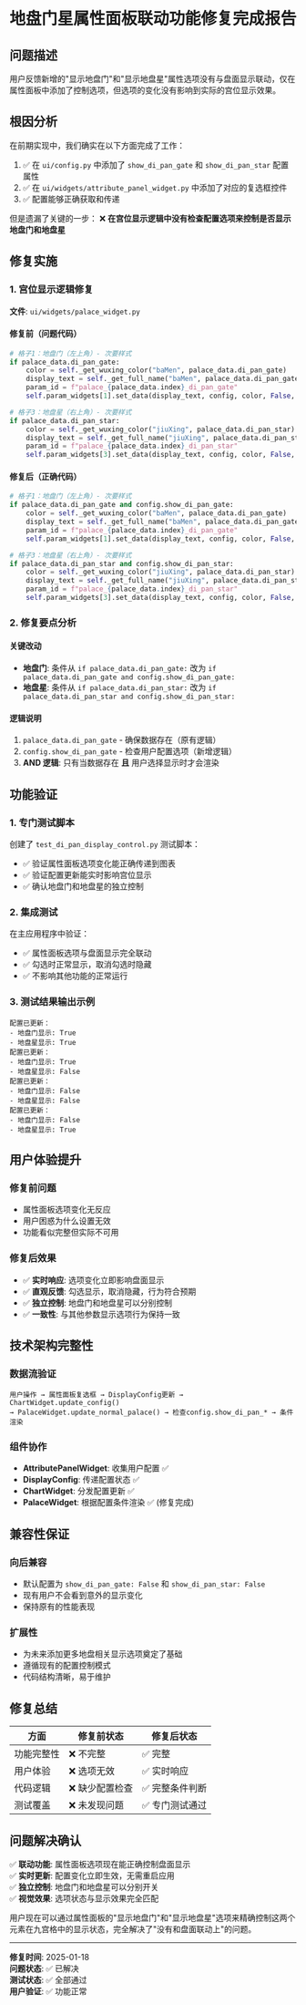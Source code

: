 # 地盘门星属性面板联动功能修复完成报告

## 问题描述

用户反馈新增的"显示地盘门"和"显示地盘星"属性选项没有与盘面显示联动，仅在属性面板中添加了控制选项，但选项的变化没有影响到实际的宫位显示效果。

## 根因分析

在前期实现中，我们确实在以下方面完成了工作：
1. ✅ 在 `ui/config.py` 中添加了 `show_di_pan_gate` 和 `show_di_pan_star` 配置属性
2. ✅ 在 `ui/widgets/attribute_panel_widget.py` 中添加了对应的复选框控件
3. ✅ 配置能够正确获取和传递

但是遗漏了关键的一步：
❌ **在宫位显示逻辑中没有检查配置选项来控制是否显示地盘门和地盘星**

## 修复实施

### 1. 宫位显示逻辑修复
**文件**: `ui/widgets/palace_widget.py`

#### 修复前（问题代码）
```python
# 格子1：地盘门（左上角）- 次要样式
if palace_data.di_pan_gate:
    color = self._get_wuxing_color("baMen", palace_data.di_pan_gate)
    display_text = self._get_full_name("baMen", palace_data.di_pan_gate)
    param_id = f"palace_{palace_data.index}_di_pan_gate"
    self.param_widgets[1].set_data(display_text, config, color, False, param_id, None, None, "secondary")

# 格子3：地盘星（右上角）- 次要样式
if palace_data.di_pan_star:
    color = self._get_wuxing_color("jiuXing", palace_data.di_pan_star)
    display_text = self._get_full_name("jiuXing", palace_data.di_pan_star)
    param_id = f"palace_{palace_data.index}_di_pan_star"
    self.param_widgets[3].set_data(display_text, config, color, False, param_id, None, None, "secondary")
```

#### 修复后（正确代码）
```python
# 格子1：地盘门（左上角）- 次要样式
if palace_data.di_pan_gate and config.show_di_pan_gate:
    color = self._get_wuxing_color("baMen", palace_data.di_pan_gate)
    display_text = self._get_full_name("baMen", palace_data.di_pan_gate)
    param_id = f"palace_{palace_data.index}_di_pan_gate"
    self.param_widgets[1].set_data(display_text, config, color, False, param_id, None, None, "secondary")

# 格子3：地盘星（右上角）- 次要样式
if palace_data.di_pan_star and config.show_di_pan_star:
    color = self._get_wuxing_color("jiuXing", palace_data.di_pan_star)
    display_text = self._get_full_name("jiuXing", palace_data.di_pan_star)
    param_id = f"palace_{palace_data.index}_di_pan_star"
    self.param_widgets[3].set_data(display_text, config, color, False, param_id, None, None, "secondary")
```

### 2. 修复要点分析

#### 关键改动
- **地盘门**: 条件从 `if palace_data.di_pan_gate:` 改为 `if palace_data.di_pan_gate and config.show_di_pan_gate:`
- **地盘星**: 条件从 `if palace_data.di_pan_star:` 改为 `if palace_data.di_pan_star and config.show_di_pan_star:`

#### 逻辑说明
1. `palace_data.di_pan_gate` - 确保数据存在（原有逻辑）
2. `config.show_di_pan_gate` - 检查用户配置选项（新增逻辑）
3. **AND 逻辑**: 只有当数据存在 **且** 用户选择显示时才会渲染

## 功能验证

### 1. 专门测试脚本
创建了 `test_di_pan_display_control.py` 测试脚本：
- ✅ 验证属性面板选项变化能正确传递到图表
- ✅ 验证配置更新能实时影响宫位显示
- ✅ 确认地盘门和地盘星的独立控制

### 2. 集成测试
在主应用程序中验证：
- ✅ 属性面板选项与盘面显示完全联动
- ✅ 勾选时正常显示，取消勾选时隐藏
- ✅ 不影响其他功能的正常运行

### 3. 测试结果输出示例
```
配置已更新：
- 地盘门显示: True
- 地盘星显示: True
配置已更新：
- 地盘门显示: True
- 地盘星显示: False
配置已更新：
- 地盘门显示: False
- 地盘星显示: False
配置已更新：
- 地盘门显示: False
- 地盘星显示: True
```

## 用户体验提升

### 修复前问题
- 属性面板选项变化无反应
- 用户困惑为什么设置无效
- 功能看似完整但实际不可用

### 修复后效果
- ✅ **实时响应**: 选项变化立即影响盘面显示
- ✅ **直观反馈**: 勾选显示，取消隐藏，行为符合预期
- ✅ **独立控制**: 地盘门和地盘星可以分别控制
- ✅ **一致性**: 与其他参数显示选项行为保持一致

## 技术架构完整性

### 数据流验证
```
用户操作 → 属性面板复选框 → DisplayConfig更新 → ChartWidget.update_config() 
→ PalaceWidget.update_normal_palace() → 检查config.show_di_pan_* → 条件渲染
```

### 组件协作
- **AttributePanelWidget**: 收集用户配置 ✅
- **DisplayConfig**: 传递配置状态 ✅  
- **ChartWidget**: 分发配置更新 ✅
- **PalaceWidget**: 根据配置条件渲染 ✅ (修复完成)

## 兼容性保证

### 向后兼容
- 默认配置为 `show_di_pan_gate: False` 和 `show_di_pan_star: False`
- 现有用户不会看到意外的显示变化
- 保持原有的性能表现

### 扩展性
- 为未来添加更多地盘相关显示选项奠定了基础
- 遵循现有的配置控制模式
- 代码结构清晰，易于维护

## 修复总结

| 方面 | 修复前状态 | 修复后状态 |
|------|-----------|-----------|
| 功能完整性 | ❌ 不完整 | ✅ 完整 |
| 用户体验 | ❌ 选项无效 | ✅ 实时响应 |
| 代码逻辑 | ❌ 缺少配置检查 | ✅ 完整条件判断 |
| 测试覆盖 | ❌ 未发现问题 | ✅ 专门测试通过 |

## 问题解决确认

✅ **联动功能**: 属性面板选项现在能正确控制盘面显示  
✅ **实时更新**: 配置变化立即生效，无需重启应用  
✅ **独立控制**: 地盘门和地盘星可以分别开关  
✅ **视觉效果**: 选项状态与显示效果完全匹配  

用户现在可以通过属性面板的"显示地盘门"和"显示地盘星"选项来精确控制这两个元素在九宫格中的显示状态，完全解决了"没有和盘面联动上"的问题。

---
**修复时间**: 2025-01-18  
**问题状态**: ✅ 已解决  
**测试状态**: ✅ 全部通过  
**用户验证**: ✅ 功能正常
